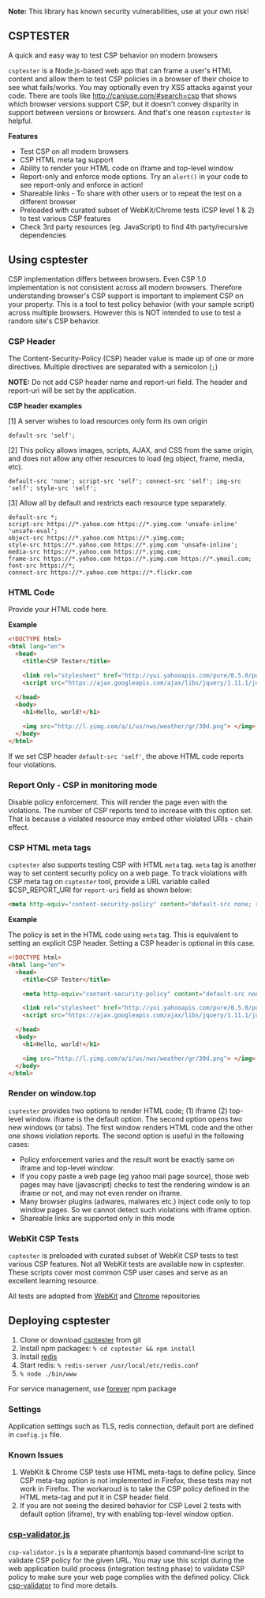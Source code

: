 **Note:** This library has known security vulnerabilities, use at your own risk!

## CSPTESTER

A quick and easy way to test CSP behavior on modern browsers

`csptester` is a Node.js-based web app that can frame a user's HTML content and allow them to test CSP policies in a browser of their choice to see what fails/works. You may optionally even try XSS attacks against your code. There are tools like <a href="http://caniuse.com/#search=csp" target="_blank">http://caniuse.com/#search=csp</a> that shows which browser versions support CSP, but it doesn't convey disparity in support between versions or browsers. And that's one reason `csptester` is helpful.

**Features**
 * Test CSP on all modern browsers
 * CSP HTML meta tag support
 * Ability to render your HTML code on iframe and top-level window
 * Report-only and enforce mode options. Try an `alert()` in your code to see report-only and enforce in action!
 * Shareable links - To share with other users or to repeat the test on a different browser
 * Preloaded with curated subset of WebKit/Chrome tests (CSP level 1 & 2) to test various CSP features
 * Check 3rd party resources (eg. JavaScript) to find 4th party/recursive dependencies

## Using csptester

CSP implementation differs between browsers. Even CSP 1.0 implementation is not consistent across all modern browsers. Therefore understanding browser's CSP support is important to implement CSP on your property.  This is a tool to test policy behavior (with your sample script) across multiple browsers. However this is NOT intended to use to test a random site's CSP behavior.

### CSP Header
The Content-Security-Policy (CSP) header value is made up of one or more directives.  Multiple directives are separated with a semicolon (`;`)

**NOTE:** Do not add CSP header name and report-uri field. The header and report-uri will be set by the application.

**CSP header examples**

[1] A server wishes to load resources only form its own origin
```
default-src 'self';
```

[2]  This policy allows images, scripts, AJAX, and CSS from the same origin, and does not allow any other resources to load (eg object, frame, media, etc).
```
default-src 'none'; script-src 'self'; connect-src 'self'; img-src 'self'; style-src 'self';
```

[3] Allow all by default and restricts each resource type separately.
```
default-src *;
script-src https://*.yahoo.com https://*.yimg.com 'unsafe-inline' 'unsafe-eval'; 
object-src https://*.yahoo.com https://*.yimg.com; 
style-src https://*.yahoo.com https://*.yimg.com 'unsafe-inline'; 
media-src https://*.yahoo.com https://*.yimg.com; 
frame-src https://*.yahoo.com https://*.yimg.com https://*.ymail.com; 
font-src https://*; 
connect-src https://*.yahoo.com https://*.flickr.com  
```

### HTML Code 
Provide your HTML code here. 

**Example**

```html
<!DOCTYPE html>
<html lang="en">
  <head>
    <title>CSP Tester</title>

    <link rel="stylesheet" href="http://yui.yahooapis.com/pure/0.5.0/pure-min.css">
    <script src="https://ajax.googleapis.com/ajax/libs/jquery/1.11.1/jquery.min.js"></script>
    
  </head>
  <body>
    <h1>Hello, world!</h1>

    <img src="http://l.yimg.com/a/i/us/nws/weather/gr/30d.png"> </img>
  </body>
</html>
```

If we set  CSP header `default-src 'self'`, the above HTML code reports four violations.

### Report Only - CSP in monitoring mode
Disable policy enforcement. This will render the page even with the violations. The number of CSP reports tend to increase with this option set. That is because a violated resource may embed other violated URIs - chain effect.

### CSP HTML meta tags
`csptester` also supports testing CSP with HTML `meta` tag. `meta` tag is another way to set content security policy on a web page. To track violations with CSP meta tag on `csptester` tool, provide a URL variable called $CSP_REPORT_URI for `report-uri` field as shown below:

```html
<meta http-equiv="content-security-policy" content="default-src none; report-uri $CSP_REPORT_URI;"/>
```

**Example**

The policy is set in the HTML code using `meta` tag. This is equivalent to setting an explicit CSP header. Setting a CSP header is optional in this case.
 
```html
<!DOCTYPE html>
<html lang="en">
  <head>
    <title>CSP Tester</title>

    <meta http-equiv="content-security-policy" content="default-src none; report-uri $CSP_REPORT_URI;"/>

    <link rel="stylesheet" href="http://yui.yahooapis.com/pure/0.5.0/pure-min.css">
    <script src="https://ajax.googleapis.com/ajax/libs/jquery/1.11.1/jquery.min.js"></script>

  </head>
  <body>
    <h1>Hello, world!</h1>

    <img src="http://l.yimg.com/a/i/us/nws/weather/gr/30d.png"> </img>
  </body>
</html>
```

### Render on window.top
`csptester` provides two options to render HTML code; (1) iframe (2) top-level window. iframe is the default option. The second option opens two new windows (or tabs). The first window renders HTML code and the other one shows violation reports. The second option is useful in the following cases:
 * Policy enforcement varies and the result wont be exactly same on iframe and top-level window.
 * If you copy paste a web page (eg yahoo mail page source), those web pages may have (javascript) checks to test the rendering window is an iframe or not, and may not even render on iframe.
 * Many browser plugins (adwares, malwares etc.) inject code only to top window pages. So we cannot detect such violations with iframe option.
 * Shareable links are supported only in this mode

### WebKit CSP Tests
`csptester` is preloaded with curated subset of WebKit CSP tests to test various CSP features. Not all WebKit tests are available now in csptester. These scripts cover most common CSP user cases and serve as an excellent learning resource.

All tests are adopted from [WebKit](https://trac.webkit.org/browser#trunk/LayoutTests/http/tests/security/contentSecurityPolicy/) and [Chrome](https://code.google.com/p/chromium/codesearch#chromium/src/third_party/WebKit/LayoutTests/http/tests/security/contentSecurityPolicy/1.1/&sq=package:chromium) repositories

## Deploying csptester

 1. Clone or download [csptester](https://github.com/yahoo/csptester) from git
 2. Install npm packages: `% cd csptester && npm install`
 3. Install [redis](http://redis.io/)
 4. Start redis: `% redis-server /usr/local/etc/redis.conf`
 5. `% node ./bin/www` 

For service management, use [forever](https://www.npmjs.com/package/forever) npm package

### Settings

Application settings such as TLS, redis connection, default port are defined in `config.js` file. 

### Known Issues

 1. WebKit & Chrome CSP tests use HTML meta-tags to define policy. Since CSP meta-tag option is not implemented in Firefox, these tests may not work in Firefox. The workaroud is to take the CSP policy defined in the HTML meta-tag and put it in CSP header field.
 2. If you are not seeing the desired behavior for CSP Level 2 tests with default option (iframe), try with enabling top-level window option.

### [csp-validator.js](https://github.com/yahoo/csptester/blob/master/csp-validator/csp-validator.js)
`csp-validator.js` is a separate phantomjs based command-line script to validate CSP policy for the given URL. You may use this script during the web application build process (integration testing phase) to validate CSP policy to make sure your web page complies with the defined policy. Click [csp-validator](https://github.com/yahoo/csptester/blob/master/csp-validator/README.md) to find more details.
